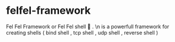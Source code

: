 # felfel-framework
Fel Fel Framework or Fel Fel shell 🐚 . \n is a powerfull framework for creating shells ( bind shell , tcp shell , udp shell , reverse shell )
